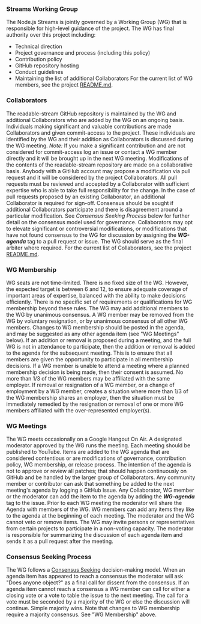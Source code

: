 ### Streams Working Group
The Node.js Streams is jointly governed by a Working Group
(WG)
that is responsible for high-level guidance of the project.
The WG has final authority over this project including:
* Technical direction
* Project governance and process (including this policy)
* Contribution policy
* GitHub repository hosting
* Conduct guidelines
* Maintaining the list of additional Collaborators
For the current list of WG members, see the project
[README.md](./README.md#current-project-team-members).
### Collaborators
The readable-stream GitHub repository is
maintained by the WG and additional Collaborators who are added by the
WG on an ongoing basis.
Individuals making significant and valuable contributions are made
Collaborators and given commit-access to the project. These
individuals are identified by the WG and their addition as
Collaborators is discussed during the WG meeting.
_Note:_ If you make a significant contribution and are not considered
for commit-access log an issue or contact a WG member directly and it
will be brought up in the next WG meeting.
Modifications of the contents of the readable-stream repository are
made on
a collaborative basis. Anybody with a GitHub account may propose a
modification via pull request and it will be considered by the project
Collaborators. All pull requests must be reviewed and accepted by a
Collaborator with sufficient expertise who is able to take full
responsibility for the change. In the case of pull requests proposed
by an existing Collaborator, an additional Collaborator is required
for sign-off. Consensus should be sought if additional Collaborators
participate and there is disagreement around a particular
modification. See _Consensus Seeking Process_ below for further detail
on the consensus model used for governance.
Collaborators may opt to elevate significant or controversial
modifications, or modifications that have not found consensus to the
WG for discussion by assigning the ***WG-agenda*** tag to a pull
request or issue. The WG should serve as the final arbiter where
required.
For the current list of Collaborators, see the project
[README.md](./README.md#members).
### WG Membership
WG seats are not time-limited.  There is no fixed size of the WG.
However, the expected target is between 6 and 12, to ensure adequate
coverage of important areas of expertise, balanced with the ability to
make decisions efficiently.
There is no specific set of requirements or qualifications for WG
membership beyond these rules.
The WG may add additional members to the WG by unanimous consensus.
A WG member may be removed from the WG by voluntary resignation, or by
unanimous consensus of all other WG members.
Changes to WG membership should be posted in the agenda, and may be
suggested as any other agenda item (see "WG Meetings" below).
If an addition or removal is proposed during a meeting, and the full
WG is not in attendance to participate, then the addition or removal
is added to the agenda for the subsequent meeting.  This is to ensure
that all members are given the opportunity to participate in all
membership decisions.  If a WG member is unable to attend a meeting
where a planned membership decision is being made, then their consent
is assumed.
No more than 1/3 of the WG members may be affiliated with the same
employer.  If removal or resignation of a WG member, or a change of
employment by a WG member, creates a situation where more than 1/3 of
the WG membership shares an employer, then the situation must be
immediately remedied by the resignation or removal of one or more WG
members affiliated with the over-represented employer(s).
### WG Meetings
The WG meets occasionally on a Google Hangout On Air. A designated moderator
approved by the WG runs the meeting. Each meeting should be
published to YouTube.
Items are added to the WG agenda that are considered contentious or
are modifications of governance, contribution policy, WG membership,
or release process.
The intention of the agenda is not to approve or review all patches;
that should happen continuously on GitHub and be handled by the larger
group of Collaborators.
Any community member or contributor can ask that something be added to
the next meeting's agenda by logging a GitHub Issue. Any Collaborator,
WG member or the moderator can add the item to the agenda by adding
the ***WG-agenda*** tag to the issue.
Prior to each WG meeting the moderator will share the Agenda with
members of the WG. WG members can add any items they like to the
agenda at the beginning of each meeting. The moderator and the WG
cannot veto or remove items.
The WG may invite persons or representatives from certain projects to
participate in a non-voting capacity.
The moderator is responsible for summarizing the discussion of each
agenda item and sends it as a pull request after the meeting.
### Consensus Seeking Process
The WG follows a
[Consensus
Seeking](http://en.wikipedia.org/wiki/Consensus-seeking_decision-making)
decision-making model.
When an agenda item has appeared to reach a consensus the moderator
will ask "Does anyone object?" as a final call for dissent from the
consensus.
If an agenda item cannot reach a consensus a WG member can call for
either a closing vote or a vote to table the issue to the next
meeting. The call for a vote must be seconded by a majority of the WG
or else the discussion will continue. Simple majority wins.
Note that changes to WG membership require a majority consensus.  See
"WG Membership" above.
